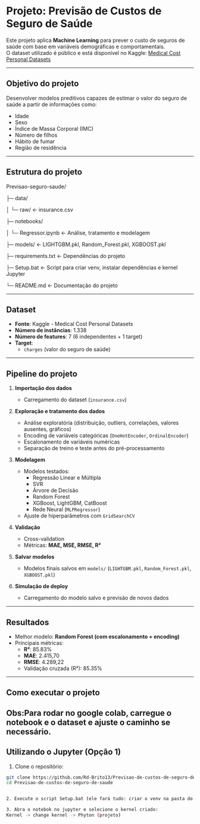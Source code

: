 # Projeto: Previsão de Custos de Seguro de Saúde

Este projeto aplica **Machine Learning** para prever o custo de seguros de saúde com base em variáveis demográficas e comportamentais.  
O dataset utilizado é público e está disponível no Kaggle: [Medical Cost Personal Datasets](https://www.kaggle.com/datasets/mirichoi0218/insurance)

---

## Objetivo do projeto

Desenvolver modelos preditivos capazes de estimar o valor do seguro de saúde a partir de informações como:

- Idade  
- Sexo  
- Índice de Massa Corporal (IMC)  
- Número de filhos  
- Hábito de fumar  
- Região de residência  

---

## Estrutura do projeto


Previsao-seguro-saude/

├─ data/

│ └─ raw/ <- insurance.csv

├─ notebooks/

│ └─ Regressor.ipynb <- Análise, tratamento e modelagem

├─ models/ <- LIGHTGBM.pkl, Random_Forest.pkl, XGBOOST.pkl

├─ requirements.txt <- Dependências do projeto

├─ Setup.bat <- Script para criar venv, instalar dependências e kernel Jupyter

└─ README.md <- Documentação do projeto



---

## Dataset

- **Fonte**: Kaggle - Medical Cost Personal Datasets  
- **Número de instâncias**: 1.338  
- **Número de features**: 7 (6 independentes + 1 target)  
- **Target**:  
  - `charges` (valor do seguro de saúde)  

---

## Pipeline do projeto

1. **Importação dos dados**  
   - Carregamento do dataset (`insurance.csv`)  

2. **Exploração e tratamento dos dados**  
   - Análise exploratória (distribuição, outliers, correlações, valores ausentes, gráficos)  
   - Encoding de variáveis categóricas (`OneHotEncoder`, `OrdinalEncoder`)  
   - Escalonamento de variáveis numéricas  
   - Separação de treino e teste antes do pré-processamento  

3. **Modelagem**  
   - Modelos testados:
     - Regressão Linear e Múltipla  
     - SVR  
     - Árvore de Decisão  
     - Random Forest  
     - XGBoost, LightGBM, CatBoost  
     - Rede Neural (`MLPRegressor`)  
   - Ajuste de hiperparâmetros com `GridSearchCV`  

4. **Validação**  
   - Cross-validation  
   - Métricas: **MAE, MSE, RMSE, R²**  

5. **Salvar modelos**  
   - Modelos finais salvos em `models/` (`LIGHTGBM.pkl`, `Random_Forest.pkl`, `XGBOOST.pkl`)  

6. **Simulação de deploy**  
   - Carregamento do modelo salvo e previsão de novos dados  

---

## Resultados

- Melhor modelo: **Random Forest (com escalonamento + encoding)**  
- Principais métricas:
  - **R²**: 85.83%  
  - **MAE**: 2.415,70  
  - **RMSE**: 4.289,22  
  - Validação cruzada (R²): 85.35%  

---
## Como executar o projeto

## Obs:Para rodar no google colab, carregue o notebook e o dataset e ajuste o caminho se necessário.

## Utilizando o Jupyter (Opção 1)
1. Clone o repositório:

```bash
git clone https://github.com/Rd-Brito13/Previsao-de-custos-de-seguro-de-saude
cd Previsao-de-custos-de-seguro-de-saude


2. Execute o script Setup.bat (ele fará tudo: criar o venv na pasta do projeto, instalar dependências e registrar o kernel no jupyter)

3. Abra o notebok no jupyter e selecione o kernel criado:
Kernel -> change kernel -> Phyton (projeto)
